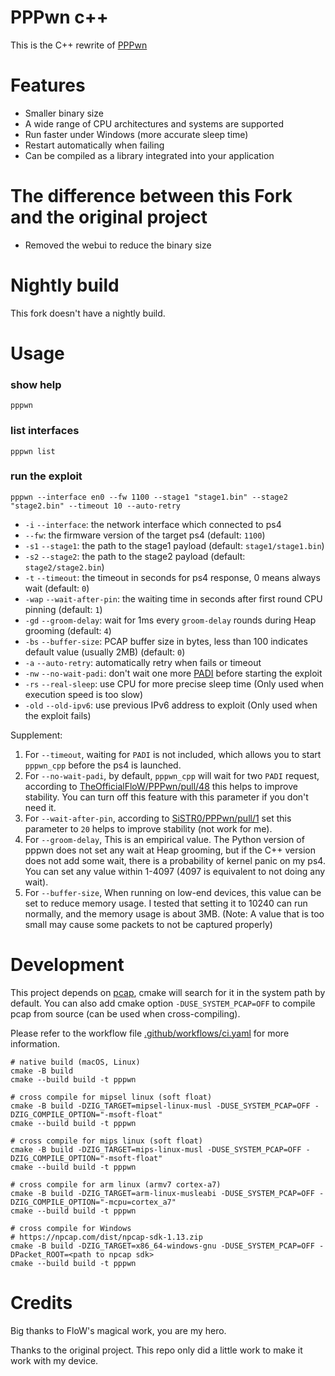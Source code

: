 # PPPwn c++

This is the C++ rewrite of [PPPwn](https://github.com/TheOfficialFloW/PPPwn)

# Features

- Smaller binary size
- A wide range of CPU architectures and systems are supported
- Run faster under Windows (more accurate sleep time)
- Restart automatically when failing
- Can be compiled as a library integrated into your application

# The difference between this Fork and the original project

- Removed the webui to reduce the binary size

# Nightly build

This fork doesn't have a nightly build.

# Usage

### show help

```shell
pppwn
```

### list interfaces

```shell
pppwn list
```

### run the exploit

```shell
pppwn --interface en0 --fw 1100 --stage1 "stage1.bin" --stage2 "stage2.bin" --timeout 10 --auto-retry
```

- `-i` `--interface`: the network interface which connected to ps4
- `--fw`: the firmware version of the target ps4 (default: `1100`)
- `-s1` `--stage1`: the path to the stage1 payload (default: `stage1/stage1.bin`)
- `-s2` `--stage2`: the path to the stage2 payload (default: `stage2/stage2.bin`)
- `-t` `--timeout`: the timeout in seconds for ps4 response, 0 means always wait (default: `0`)
- `-wap` `--wait-after-pin`: the waiting time in seconds after first round CPU pinning (default: `1`)
- `-gd` `--groom-delay`: wait for 1ms every `groom-delay` rounds during Heap grooming (default: `4`)
- `-bs` `--buffer-size`: PCAP buffer size in bytes, less than 100 indicates default value (usually 2MB) (default: `0`)
- `-a` `--auto-retry`: automatically retry when fails or timeout
- `-nw` `--no-wait-padi`: don't wait one more [PADI](https://en.wikipedia.org/wiki/Point-to-Point_Protocol_over_Ethernet#Client_to_server:_Initiation_(PADI)) before starting the exploit
- `-rs` `--real-sleep`: use CPU for more precise sleep time (Only used when execution speed is too slow)
- `-old` `--old-ipv6`: use previous IPv6 address to exploit (Only used when the exploit fails)

Supplement:

1. For `--timeout`, waiting for `PADI` is not included, which allows you to start `pppwn_cpp` before the ps4 is launched.
2. For `--no-wait-padi`, by default, `pppwn_cpp` will wait for two `PADI` request, according to [TheOfficialFloW/PPPwn/pull/48](https://github.com/TheOfficialFloW/PPPwn/pull/48) this helps to improve stability. You can turn off this feature with this parameter if you don't need it.
3. For `--wait-after-pin`, according to [SiSTR0/PPPwn/pull/1](https://github.com/SiSTR0/PPPwn/pull/1) set this parameter to `20` helps to improve stability (not work for me).
4. For `--groom-delay`, This is an empirical value. The Python version of pppwn does not set any wait at Heap grooming, but if the C++ version does not add some wait, there is a probability of kernel panic on my ps4. You can set any value within 1-4097 (4097 is equivalent to not doing any wait).
5. For `--buffer-size`, When running on low-end devices, this value can be set to reduce memory usage. I tested that setting it to 10240 can run normally, and the memory usage is about 3MB. (Note: A value that is too small may cause some packets to not be captured properly)

# Development

This project depends on [pcap](https://github.com/the-tcpdump-group/libpcap), cmake will search for it in the system path by default.
You can also add cmake option `-DUSE_SYSTEM_PCAP=OFF` to compile pcap from source (can be used when cross-compiling).

Please refer to the workflow file [.github/workflows/ci.yaml](.github/workflows/ci.yaml) for more information.

```shell
# native build (macOS, Linux)
cmake -B build
cmake --build build -t pppwn

# cross compile for mipsel linux (soft float)
cmake -B build -DZIG_TARGET=mipsel-linux-musl -DUSE_SYSTEM_PCAP=OFF -DZIG_COMPILE_OPTION="-msoft-float"
cmake --build build -t pppwn

# cross compile for mips linux (soft float)
cmake -B build -DZIG_TARGET=mips-linux-musl -DUSE_SYSTEM_PCAP=OFF -DZIG_COMPILE_OPTION="-msoft-float"
cmake --build build -t pppwn

# cross compile for arm linux (armv7 cortex-a7)
cmake -B build -DZIG_TARGET=arm-linux-musleabi -DUSE_SYSTEM_PCAP=OFF -DZIG_COMPILE_OPTION="-mcpu=cortex_a7"
cmake --build build -t pppwn

# cross compile for Windows
# https://npcap.com/dist/npcap-sdk-1.13.zip
cmake -B build -DZIG_TARGET=x86_64-windows-gnu -DUSE_SYSTEM_PCAP=OFF -DPacket_ROOT=<path to npcap sdk>
cmake --build build -t pppwn
```

# Credits

Big thanks to FloW's magical work, you are my hero.

Thanks to the original project. This repo only did a little work to make it work with my device.



